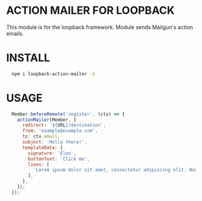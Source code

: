 ACTION MAILER FOR LOOPBACK
=============

This module is for the loopback framework. Module sends Mailgun's action emails.

INSTALL
=============

```bash
  npm i loopback-action-mailer -S
```

USAGE
=============

```js
  Member.beforeRemote('register', (ctx) => {
    actionMailer(Member, {
      redirect: `${URL}/destination`,
      from: 'example@example.com',
      to: ctx.email,
      subject: 'Hello there!',
      templateData: {
        signature: 'Elon',
        buttonText: 'Click me',
        lines: [
          'Lorem ipsum dolor sit amet, consectetur adipiscing elit. Nunc vitae vulputate sem.',
        ],
      },
    });
  });
```
